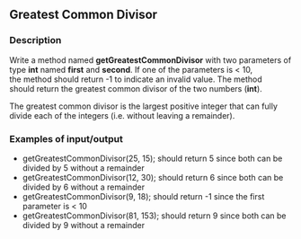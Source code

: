 ## Greatest Common Divisor

### Description

Write a method named <b>getGreatestCommonDivisor</b> with two parameters of type <b>int</b> named <b>first</b> and <b>second</b>. If one of the parameters is < 10, the method should return -1 to indicate an invalid value. The method should return the greatest common divisor of the two numbers (<b>int</b>).

The greatest common divisor is the largest positive integer that can fully divide each of the integers (i.e. without leaving a remainder).

### Examples of input/output

<ul>
<li>getGreatestCommonDivisor(25, 15); should return 5 since both can be divided by 5 without a remainder</li>
<li>getGreatestCommonDivisor(12, 30); should return 6 since both can be divided by 6 without a remainder</li>
<li>getGreatestCommonDivisor(9, 18); should return -1 since the first parameter is < 10</li>
<li>getGreatestCommonDivisor(81, 153); should return 9 since both can be divided by 9 without a remainder</li>
</ul>
